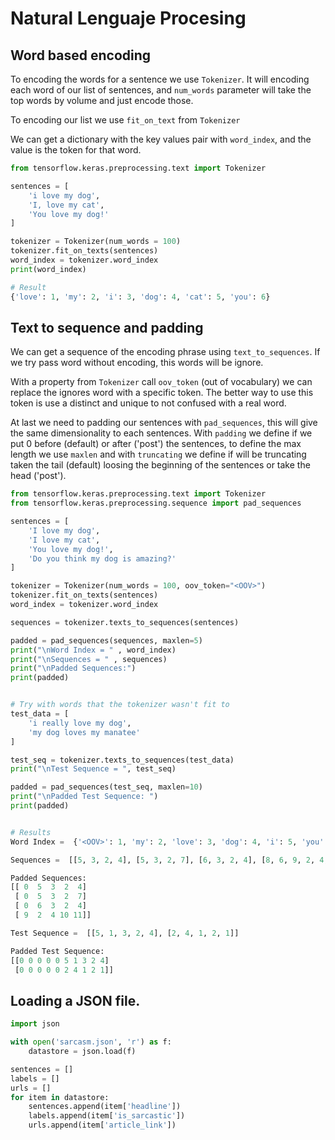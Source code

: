 # Natural Lenguaje Procesing

## Word based encoding

To encoding the words for a sentence we use `Tokenizer`. It will encoding each word of our list of sentences, and `num_words` parameter will take the top words by volume and just encode those.

To encoding our list we use `fit_on_text` from `Tokenizer`

We can get a dictionary with the key values pair with `word_index`, and the value is the token for that word.

```python
from tensorflow.keras.preprocessing.text import Tokenizer

sentences = [
    'i love my dog',
    'I, love my cat',
    'You love my dog!'
]

tokenizer = Tokenizer(num_words = 100)
tokenizer.fit_on_texts(sentences)
word_index = tokenizer.word_index
print(word_index)

# Result
{'love': 1, 'my': 2, 'i': 3, 'dog': 4, 'cat': 5, 'you': 6}
```

## Text to sequence and padding

We can get a sequence of the encoding phrase using `text_to_sequences`. If we try pass word without encoding, this words will be ignore.

With a property from `Tokenizer` call `oov_token` (out of vocabulary) we can replace the ignores word with a specific token. The better way to use this token is use a distinct and unique to not confused with a real word.

At last we need to padding our sentences with `pad_sequences`, this will give the same dimensionality to each sentences. With `padding` we define if we put 0 before (default) or after ('post') the sentences, to define the max length we use `maxlen` and with `truncating` we define if will be truncating taken the tail (default) loosing the beginning of the sentences or take the head ('post').

```python
from tensorflow.keras.preprocessing.text import Tokenizer
from tensorflow.keras.preprocessing.sequence import pad_sequences

sentences = [
    'I love my dog',
    'I love my cat',
    'You love my dog!',
    'Do you think my dog is amazing?'
]

tokenizer = Tokenizer(num_words = 100, oov_token="<OOV>")
tokenizer.fit_on_texts(sentences)
word_index = tokenizer.word_index

sequences = tokenizer.texts_to_sequences(sentences)

padded = pad_sequences(sequences, maxlen=5)
print("\nWord Index = " , word_index)
print("\nSequences = " , sequences)
print("\nPadded Sequences:")
print(padded)


# Try with words that the tokenizer wasn't fit to
test_data = [
    'i really love my dog',
    'my dog loves my manatee'
]

test_seq = tokenizer.texts_to_sequences(test_data)
print("\nTest Sequence = ", test_seq)

padded = pad_sequences(test_seq, maxlen=10)
print("\nPadded Test Sequence: ")
print(padded)


# Results
Word Index =  {'<OOV>': 1, 'my': 2, 'love': 3, 'dog': 4, 'i': 5, 'you': 6, 'cat': 7, 'do': 8, 'think': 9, 'is': 10, 'amazing': 11}

Sequences =  [[5, 3, 2, 4], [5, 3, 2, 7], [6, 3, 2, 4], [8, 6, 9, 2, 4, 10, 11]]

Padded Sequences:
[[ 0  5  3  2  4]
 [ 0  5  3  2  7]
 [ 0  6  3  2  4]
 [ 9  2  4 10 11]]

Test Sequence =  [[5, 1, 3, 2, 4], [2, 4, 1, 2, 1]]

Padded Test Sequence: 
[[0 0 0 0 0 5 1 3 2 4]
 [0 0 0 0 0 2 4 1 2 1]]
```

## Loading a JSON file.

```python
import json

with open('sarcasm.json', 'r') as f:
    datastore = json.load(f)

sentences = []
labels = []
urls = []
for item in datastore:
    sentences.append(item['headline'])
    labels.append(item['is_sarcastic'])
    urls.append(item['article_link'])
```